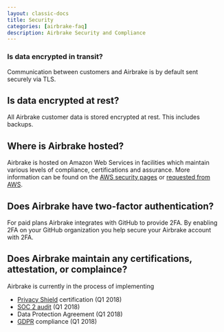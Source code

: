 ```yaml
---
layout: classic-docs
title: Security
categories: [airbrake-faq]
description: Airbrake Security and Compliance
---
```


### Is data encrypted in transit?
Communication between customers and Airbrake is by default sent securely 
via TLS. 

## Is data encrypted at rest?
All Airbrake customer data is stored encrypted at rest. This includes backups.

## Where is Airbrake hosted?
Airbrake is hosted on Amazon Web Services in facilities which maintain
various levels of compliance, certifications and assurance. More information
can be found on the [AWS security pages](https://aws.amazon.com/security/) or [requested from AWS](https://pages.awscloud.com/compliance-contact-us.html).

## Does Airbrake have two-factor authentication?
For paid plans Airbrake integrates with GitHub to provide 2FA. By enabling 2FA on
your GitHub organization you help secure your Airbrake account with 2FA.

## Does Airbrake maintain any certifications, attestation, or complaince?
Airbrake is currently in the process of implementing

- [Privacy Shield](https://www.privacyshield.gov/) certification (Q1 2018) 
- [SOC 2 audit](https://www.aicpa.org/interestareas/frc/assuranceadvisoryservices/aicpasoc2report.html) (Q1 2018)
- Data Protection Agreement (Q1 2018)
- [GDPR](https://gdpr-info.eu/) compliance (Q1 2018)

